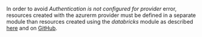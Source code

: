 In order to avoid _Authentication is not configured for provider_ error, resources created with the azurerm provider must be defined in a separate module than resources created using the _databricks_ module as described [here](https://registry.terraform.io/providers/databrickslabs/databricks/latest/docs#data-resources-and-authentication-is-not-configured-errors) and on [GitHub](https://github.com/databrickslabs/terraform-provider-databricks/issues/267).